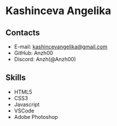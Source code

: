 # Kashinceva Angelika
## Contacts
* E-mail: kashincevangelika@gmail.com
* GitHub: Anzh00
* Discord: Anzh(@Anzh00)
## Skills
* HTML5
* CSS3
* Javascript
* VSCode
* Adobe Photoshop

